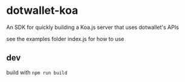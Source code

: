 # dotwallet-koa

An SDK for quickly building a Koa.js server that uses dotwallet's APIs

see the examples folder index.js for how to use

## dev

build with `npm run build`
